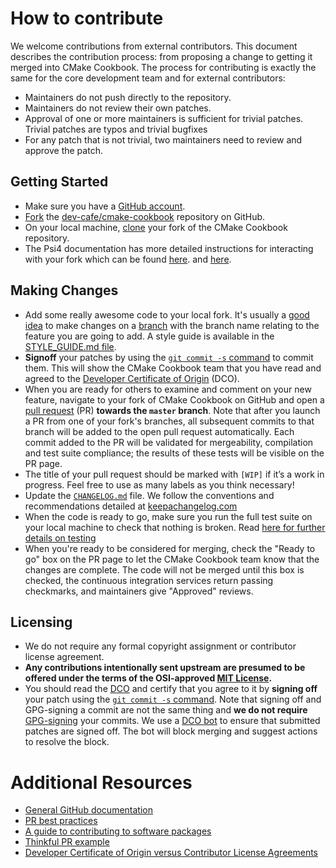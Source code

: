 # How to contribute

We welcome contributions from external contributors.
This document describes the contribution process: from proposing a change to
getting it merged into CMake Cookbook.
The process for contributing is exactly the same for the core development team
and for external contributors:

* Maintainers do not push directly to the repository.
* Maintainers do not review their own patches.
* Approval of one or more maintainers is sufficient for trivial patches.
  Trivial patches are typos and trivial bugfixes
* For any patch that is not trivial, two maintainers need to review and approve the patch.

## Getting Started

* Make sure you have a [GitHub account].
* [Fork] the [dev-cafe/cmake-cookbook] repository on GitHub.
* On your local machine, [clone] your fork of the CMake Cookbook repository.
* The Psi4 documentation has more detailed instructions for interacting with your fork which can be found
  [here](http://psicode.org/psi4manual/master/build_obtaining.html#faq-forkpsi4public).
  and [here](http://psicode.org/psi4manual/master/build_obtaining.html#faq-githubworkflow).

## Making Changes

* Add some really awesome code to your local fork. It's usually a [good idea] to
  make changes on a [branch] with the branch name relating to the feature you
  are going to add. A style guide is available in the [STYLE_GUIDE.md file].
* **Signoff** your patches by using the [`git commit -s` command] to commit them.
  This will show the CMake Cookbook team that you have read and agreed to the
  [Developer Certificate of Origin] (DCO).
* When you are ready for others to examine and comment on your new feature,
  navigate to your fork of CMake Cookbook on GitHub and open a [pull request] (PR)
  __towards the `master` branch__.
  Note that after you launch a PR from one of your fork's branches, all
  subsequent commits to that branch will be added to the open pull request
  automatically.
  Each commit added to the PR will be validated for mergeability, compilation
  and test suite compliance; the results of these tests will be visible on the
  PR page.
* The title of your pull request should be marked with `[WIP]` if it’s a work
  in progress. Feel free to use as many labels as you think necessary!
* Update the [`CHANGELOG.md`] file. We follow the conventions and recommendations detailed at
  [keepachangelog.com]
* When the code is ready to go, make sure you run the full test suite on your
  local machine to check that nothing is broken. Read [here for further details on testing]
* When you're ready to be considered for merging, check the "Ready to go" box
  on the PR page to let the CMake Cookbook team know that the changes are complete.
  The code will not be merged until this box is checked, the continuous
  integration services return passing checkmarks, and maintainers give "Approved" reviews.

## Licensing

* We do not require any formal copyright assignment or contributor license agreement.
* **Any contributions intentionally sent upstream are presumed to be offered under the terms of the OSI-approved [MIT License].**
* You should read the [DCO] and certify that you agree to it by **signing off** your patch using the [`git commit -s` command].
  Note that signing off and GPG-signing a commit are not the same thing and **we do not require** [GPG-signing] your commits.
  We use a [DCO bot] to ensure that submitted patches are signed off. The bot
  will block merging and suggest actions to resolve the block.

# Additional Resources

* [General GitHub documentation](https://help.github.com/)
* [PR best practices](http://codeinthehole.com/writing/pull-requests-and-other-good-practices-for-teams-using-github/)
* [A guide to contributing to software packages](http://www.contribution-guide.org)
* [Thinkful PR example](http://www.thinkful.com/learn/github-pull-request-tutorial/#Time-to-Submit-Your-First-PR)
* [Developer Certificate of Origin versus Contributor License Agreements](https://julien.ponge.org/blog/developer-certificate-of-origin-versus-contributor-license-agreements/)


[Psi4 contribution guide]: https://github.com/psi4/psi4/blob/master/.github/CONTRIBUTING.md
[GitHub account]: https://github.com/signup/free
[Fork]: https://help.github.com/articles/fork-a-repo/
[dev-cafe/cmake-cookbook]: https://github.com/dev-cafe/cmake-cookbook
[clone]: https://help.github.com/articles/cloning-a-repository/
[good idea]: http://blog.jasonmeridth.com/posts/do-not-issue-pull-requests-from-your-master-branch/
[branch]: https://help.github.com/articles/creating-and-deleting-branches-within-your-repository/
[STYLE_GUIDE.md file]: ../STYLE_GUIDE.md
[`git commit -s` command]: https://git-scm.com/docs/git-commit#git-commit---signoff
[Developer Certificate of Origin]: https://developercertificate.org/
[pull request]: https://help.github.com/articles/using-pull-requests/
[`CHANGELOG.md`]: ../CHANGELOG.md
[keepachangelog.com]: https://keepachangelog.com/en/1.0.0/
[here for further details on testing]: ../testing/README.md
[MIT License]: ../LICENSE
[DCO]: https://developercertificate.org/
[GPG-signing]: https://git-scm.com/docs/git-commit#git-commit---gpg-signltkeyidgt
[DCO bot]: https://github.com/probot/dco
